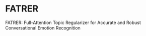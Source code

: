 # FATRER
FATRER: Full-Attention Topic Regularizer for Accurate and Robust Conversational Emotion Recognition
